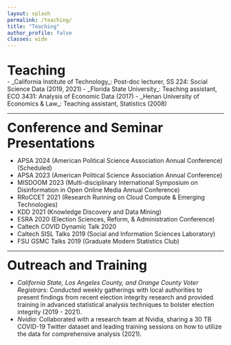 ```yaml
---
layout: splash 
permalink: /teaching/
title: "Teaching"
author_profile: false
classes: wide
---
```


<br>
<span style="font-size: 30px; font-weight: bold;">Teaching</span>
<br>
- _California Institute of Technology_: Post-doc lecturer, SS 224: Social Science Data (2019, 2021)
- _Florida State University_: Teaching assistant, ECO 3431: Analysis of Economic Data (2017)
- _Henan University of Economics & Law_: Teaching assistant, Statistics (2008)

---
<span style="font-size: 30px; font-weight: bold;">Conference and Seminar Presentations</span>
<br>
- APSA 2024 (American Political Science Association Annual Conference) (Scheduled)
- APSA 2023 (American Political Science Association Annual Conference)
- MISDOOM 2023 (Multi-disciplinary International Symposium on Disinformation in Open Online Media Annual Conference)
- RRoCCET 2021 (Research Running on Cloud Compute & Emerging Technologies)
- KDD 2021 (Knowledge Discovery and Data Mining)
- ESRA 2020 (Election Sciences, Reform, & Administration Conference)
- Caltech COVID Dynamic Talk 2020
- Caltech SISL Talks 2019 (Social and Information Sciences Laboratory)
- FSU GSMC Talks 2019 (Graduate Modern Statistics Club)

---
<span style="font-size: 30px; font-weight: bold;">Outreach and Training</span>
<br>
- _California State, Los Angeles County, and Orange County Voter Registrars_: Conducted weekly gatherings with local authorities to present findings from recent election integrity research and provided training in advanced statistical analysis techniques to bolster election integrity (2019 - 2021).
- _Nvidia_: Collaborated with a research team at Nvidia, sharing a 30 TB COVID-19 Twitter dataset and leading training sessions on how to utilize the data for comprehensive analysis (2021).